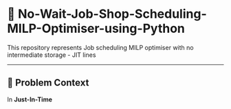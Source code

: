 # 🛟 No-Wait-Job-Shop-Scheduling-MILP-Optimiser-using-Python
This repository represents Job scheduling MILP optimiser with no intermediate storage - JIT lines

---

## 🚉 Problem Context
In **Just-In-Time**
